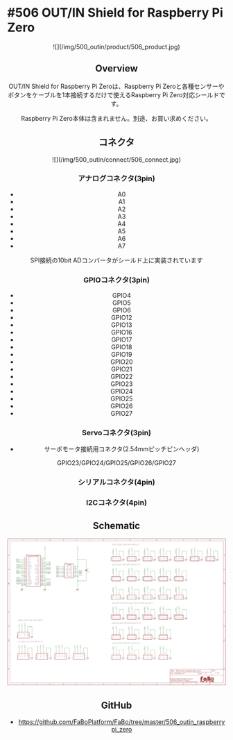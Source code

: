 # #506 OUT/IN Shield for Raspberry Pi Zero

<center>![](/img/500_outin/product/506_product.jpg)
<!--COLORME-->

## Overview
OUT/IN Shield for Raspberry Pi Zeroは、Raspberry Pi Zeroと各種センサーやボタンをケーブルを1本接続するだけで使えるRaspberry Pi Zero対応シールドです。

Raspberry Pi Zero本体は含まれません。別途、お買い求めください。

## コネクタ
<center>![](/img/500_outin/connect/506_connect.jpg)

### アナログコネクタ(3pin)
- A0
- A1
- A2
- A3
- A4
- A5
- A6
- A7

SPI接続の10bit ADコンバータがシールド上に実装されています

### GPIOコネクタ(3pin)
- GPIO4
- GPIO5
- GPIO6
- GPIO12
- GPIO13
- GPIO16
- GPIO17
- GPIO18
- GPIO19
- GPIO20
- GPIO21
- GPIO22
- GPIO23
- GPIO24
- GPIO25
- GPIO26
- GPIO27

### Servoコネクタ(3pin)
- サーボモータ接続用コネクタ(2.54mmピッチピンヘッダ)

GPIO23/GPIO24/GPIO25/GPIO26/GPIO27

### シリアルコネクタ(4pin)
### I2Cコネクタ(4pin)

## Schematic
![](/img/500_outin/schematic/506_outin_raspberrypi_zero.png)

## GitHub
- https://github.com/FaBoPlatform/FaBo/tree/master/506_outin_raspberrypi_zero
